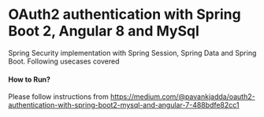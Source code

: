 # OAuth2 authentication with Spring Boot 2, Angular 8 and MySql

Spring Security implementation with Spring Session, Spring Data and Spring Boot. Following usecases covered

#### How to Run?
Please follow instructions from https://medium.com/@pavankjadda/oauth2-authentication-with-spring-boot2-mysql-and-angular-7-488bdfe82cc1 

